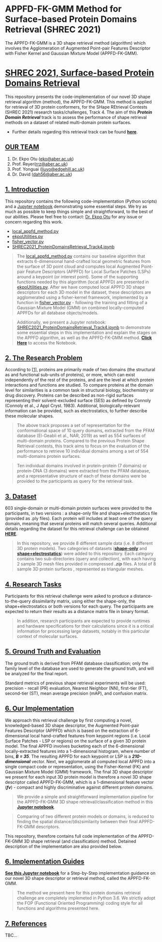 # APPFD-FK-GMM Method for Surface-based Protein Domains Retrieval (SHREC 2021)
The APPFD-FK-GMM is a 3D shape retrieval method (algorithm) which involves the Agglomeration of Augmented Point-pair Features Descriptor with Fisher Kernel and Gaussian Mixture Model (APPFD-FK-GMM).


# [SHREC 2021, Surface-based Protein Domains Retrieval](http://shrec2021.drugdesign.fr/)
This repository presents the code-implementation of our novel 3D shape retrieval algorithm (method), the APPFD-FK-GMM. This method is applied for retrieval of 3D protein conformers, for the SHape REtrieval Contests (SHREC 2021) research tasks/challenges, Track 4. The aim of this ***Protein Domain Retrieval*** track is to assess the performance of shape retrieval methods on a dataset of related multi-domain protein surfaces.

* Further details regarding this retrieval track can be found **[here](http://shrec2021.drugdesign.fr/)**.


## [OUR TEAM](https://github.com/KoksiHub/APPFD_FK_GMM-Method-For-SHREC-2021-Surface-based-Protein-Domains-Retrieval)
1. Dr. Ekpo Otu (eko@aber.ac.uk)
2. Prof. Reyer(rrz@aber.ac.uk)
3. Prof. Yonguai (liuyo@edgehill.ac.uk)
4. Dr. David (dah56@aber.ac.uk)


## [1. Introduction](https://github.com/KoksiHub/APPFD_FK_GMM-Method-For-SHREC-2021-Surface-based-Protein-Domains-Retrieval)
This repository contains the following code-implementation (Python scripts) and a [Jupyter notebook](https://github.com/KoksiHub/APPFD_FK_GMM-Method-For-SHREC-2021-Surface-based-Protein-Domains-Retrieval/blob/main/SHREC2021_ProteinDomainsRetrieval_Track4.ipynb) demonstrating some essential steps. We try as much as possible to keep things simple and straightforward, to the best of our abilities. Please feel free to contact: [Dr. Ekpo Otu](eko@aber.ac.uk) for any issue or concern regarding this work.

* [local_appfd_method.py](https://github.com/KoksiHub/APPFD_FK_GMM-Method-For-SHREC-2021-Surface-based-Protein-Domains-Retrieval/blob/main/local_appfd_method.py)
* [ekpoUtilities.py](https://github.com/KoksiHub/APPFD_FK_GMM-Method-For-SHREC-2021-Surface-based-Protein-Domains-Retrieval/blob/main/ekpoUtilities.py)
* [fisher_vector.py](https://github.com/KoksiHub/APPFD_FK_GMM-Method-For-SHREC-2021-Surface-based-Protein-Domains-Retrieval/blob/main/fisher_vector.py)
* [SHREC2021_ProteinDomainsRetrieval_Track4.ipynb](https://github.com/KoksiHub/APPFD_FK_GMM-Method-For-SHREC-2021-Surface-based-Protein-Domains-Retrieval/blob/main/SHREC2021_ProteinDomainsRetrieval_Track4.ipynb)

> The [local_appfd_method.py](https://github.com/KoksiHub/APPFD_FK_GMM-Method-For-SHREC-2021-Surface-based-Protein-Domains-Retrieval/blob/main/local_appfd_method.py) contains our baseline algorithm that extracts 6-dimensional hand-crafted local geometric features from the surface of 3D point cloud and computes local Augmented Point-pair Feature Descriptors (APPFD) for Local Surface Patches (LSPs) around a keypoint (or interest point). Some of the supporting functions needed by this algorithm (local APPFD) are presented in [ekpoUtilities.py](https://github.com/KoksiHub/APPFD_FK_GMM-Method-For-SHREC-2021-Surface-based-Protein-Domains-Retrieval/blob/main/ekpoUtilities.py). After we have computed local APPFD 3D shape descriptors for each 3D model in the dataset, these descriptors are agglomerated using a fisher-kernel framework, implemented by a function in [fisher_vector.py](https://github.com/KoksiHub/APPFD_FK_GMM-Method-For-SHREC-2021-Surface-based-Protein-Domains-Retrieval/blob/main/fisher_vector.py) - following the training and fitting of a Gaussian Mixture Model (GMM) on combined locally-computed APPFDs for all database objects/models.

> Additionally, we present a Jupyter notebook: [SHREC2021_ProteinDomainsRetrieval_Track4.ipynb](#) to demonstrate some essential steps in this implementation and explain the stages on the APPFD algorithm, as well as the APPFD-FK-GMM method. **[Click Here](https://github.com/KoksiHub/APPFD_FK_GMM-Method-For-SHREC-2021-Surface-based-Protein-Domains-Retrieval/blob/main/SHREC2021_ProteinDomainsRetrieval_Track4.ipynb)** to access the Notebook.
> 

## [2. The Research Problem](https://github.com/KoksiHub/APPFD_FK_GMM-Method-For-SHREC-2021-Surface-based-Protein-Domains-Retrieval)
According to [[1](http://shrec2021.drugdesign.fr/)], proteins are primarily made of two domains (the structural as and functional sub-units of proteins), or more, which can exist independently of the rest of the proteins, and are the level at which protein interactions and functions are studied. To compare proteins at the domain level for similarities is a common task in structural biology, biochemistry or drug discovery. Proteins can be described as non-rigid surfaces representing their solvent-excluded surface (SES) as defined by Connoly (Connoly et al., J Appl Cryst. 1983). Additional, biologically-relevant information can be provided, such as electrostatics, to further describe these molecular shapes.

> The above track proposes a set of representation for the conformational space of 10 query domains, extracted from the PFAM database (El-Geabli et al., NAR, 2019) as well as 554 surfaces of multi-domain proteins. Compared to the previous Protein Shape Retrieval contests, this track aims to focus on the evaluation of the performance to retrieve 10 individual domains among a set of 554 multi-domains protein surfaces.

> Ten individual domains involved in protein-protein (7 domains) or protein-DNA (3 domains) were extracted from the PFAM database, and a representative structure of each of these domains were be provided to the participants as query for the retrieval task.


## [3. Dataset](http://shrec2021.drugdesign.fr/)
603 single-domain or multi-domain protein surfaces were provided to the participants, in two versions : a shape-only file and shape+electrostatics file (provided as .ply files). Each protein will includes at least one of the query domain, meaning that several proteins will match several queries. Additional details regarding the dataset for this retrieval challenge can be obtained **[HERE](http://shrec2021.drugdesign.fr/)**.

> In this repository, we provide 8 different sample data (i.e. 8 different 3D protein models). Two categories of datasets (**[shape-only](https://github.com/KoksiHub/APPFD_FK_GMM-Method-For-SHREC-2021-Surface-based-Protein-Domains-Retrieval/tree/main/dataset01_shape)** and **[shape+electrostatics](https://github.com/KoksiHub/APPFD_FK_GMM-Method-For-SHREC-2021-Surface-based-Protein-Domains-Retrieval/tree/main/dataset02_electro)**) were added to this repository. Each category contains two sub-directories (query and collection), with each having 2 sample 3D mesh files provided in compressed ***.zip*** files. A total of 8 sample 3D protein surfaces , represented as triangular meshes.


## [4. Research Tasks](http://shrec2021.drugdesign.fr/)
Participants for this retrieval challenge were asked to produce a distance-to-the-query dissimilarity matrix, using either the shape-only, the shape+electrostatics or both versions for each query. The participants are expected to return their results as a distance matrix file in binary format.

> In addition, research participants are expected to provide runtimes and hardware specifications for their calculations since it is a critical information for processing large datasets, notably in this particular context of molecular surfaces.


## [5. Ground Truth and Evaluation](http://shrec2021.drugdesign.fr/)
The ground truth is derived from PFAM database classification; only the family level of the database are used to generate the ground truth, and will be analyzed for the final report.

Standard metrics of previous shape retrieval experiments will be used: precision - recall (PR) evaluation, Nearest Neighbor (NN), first-tier (FT), second-tier (ST), mean average precision (mAP), and confusion matrix.


## [6. Our Implementation](https://github.com/KoksiHub/APPFD_FK_GMM-Method-For-SHREC-2021-Surface-based-Protein-Domains-Retrieval)
We approach this retrieval challenge by first computing a novel, knowledged-based 3D shape descriptor, the Augmented Point-pair Features Descriptor (APPFD) which is based on the extraction of 6-dimensional local hand-crafted features from keypoint regions (i.e. Local Surface Patches - LSP or regions) on the surface of a given 3D protein model. The final APPFD involves bucketing each of the 6-dimensional locally-extracted features into a 1-dimensional histogram, where number of bins, ***B = 35***. The resulting APPFD for each keypoint or LSP is a ***210-dimensional*** vector. Next, we agglomerate all computed local APPFD into a single compact code or representation, using the Fisher-Kernel (FK) and Gaussian Mixture Model (GMM) framework. The final 3D shape descriptor we present for each input 3D protein model is therefore a novel 3D shape descriptor called APPFD-FK-GMM, which is a 1-dimensional feature vector (***fv***) - compact and highly discriminative against different protein domains.

> We provide a simple and straightforward implementation pipeline for the APPFD-FK-GMM 3D shape retrieval/classification method in this **[Jupyter notebook](https://github.com/KoksiHub/APPFD_FK_GMM-Method-For-SHREC-2021-Surface-based-Protein-Domains-Retrieval/blob/main/SHREC2021_ProteinDomainsRetrieval_Track4.ipynb)**.

> Comparing of two different protein models or domains, is reduced to finding the spatial distance/(dis)similarity between their final APPFD-FK-GMM descriptors.

This repository, therefore contains full code implementation of the APPFD-FK-GMM 3D shape retrieval (and classification) method. Detained description of the implementation are also provided below.

## [6. Implementation Guides](https://github.com/KoksiHub/APPFD_FK_GMM-Method-For-SHREC-2021-Surface-based-Protein-Domains-Retrieval/blob/main/SHREC2021_ProteinDomainsRetrieval_Track4.ipynb)
**[See this Jupyter notebook](https://github.com/KoksiHub/APPFD_FK_GMM-Method-For-SHREC-2021-Surface-based-Protein-Domains-Retrieval/blob/main/SHREC2021_ProteinDomainsRetrieval_Track4.ipynb)** for a Step-by-Step implementation guidance on our novel 3D shape descriptor or retrieval method, called the APPFD-FK-GMM.

> The method we present here for this protein domains retrieval challenge are completely implemeted in Python 3.6. We strictly adopt the FOP (Functional Oriented Programming) coding style for all functions and algorithms presented here.

## [7. References](https://github.com/KoksiHub/APPFD_FK_GMM-Method-For-SHREC-2021-Surface-based-Protein-Domains-Retrieval)
TBC...

